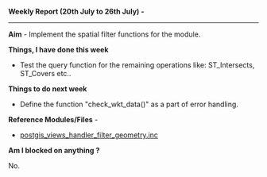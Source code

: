 **Weekly Report (20th July to 26th July) -**

***

**Aim** - Implement the spatial filter functions for the module.

**Things, I have done this week**
* Test the query function for the remaining operations like: ST_Intersects, ST_Covers etc..




**Things to do next week**
* Define the function "check_wkt_data()" as a part of error handling. 

**Reference Modules/Files** - 
* [postgis_views_handler_filter_geometry.inc](https://github.com/panwarnaveen9/View-Module-for-Cartaro-GSOC2014/blob/20964232f29365a6ff28f54c11b09244936f9eec/cartaro/profiles/cartaro/modules/contrib/postgis/views/postgis_views_handler_filter_geometry.inc) 

**Am I blocked on anything ?**

No.